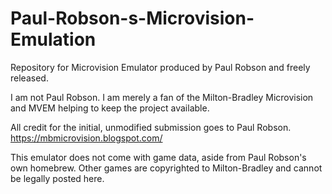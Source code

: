 # Paul-Robson-s-Microvision-Emulation
Repository for Microvision Emulator produced by Paul Robson and freely released.

I am not Paul Robson. I am merely a fan of the Milton-Bradley Microvision and MVEM helping to keep the project available.

All credit for the initial, unmodified submission goes to Paul Robson.
https://mbmicrovision.blogspot.com/

This emulator does not come with game data, aside from Paul Robson's own homebrew. Other games are copyrighted to Milton-Bradley and cannot be legally posted here.
